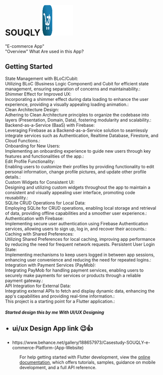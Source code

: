 # SOUQLY <img src="https://github.com/MohammedRostom/E_commerceApp-SOUQLY-/blob/main/ScreenShots/iconApp.png" alt="logoApp" width="100" height="100"/>
"E-commerce App"
<br>
"Overview" What Are used in this App? 
<br>
## Getting Started
State Management with BLoC/Cubit:<br>
Utilizing BLoC (Business Logic Component) and Cubit for efficient state management, ensuring separation of concerns and maintainability.:<br>
Shimmer Effect for Improved UX:<br>
Incorporating a shimmer effect during data loading to enhance the user experience, providing a visually appealing loading animation.:<br>
Clean Architecture Design:<br>
Adhering to Clean Architecture principles to organize the codebase into layers (Presentation, Domain, Data), fostering modularity and scalability.:<br>
Backend-as-a-Service (BaaS) with Firebase:<br>
Leveraging Firebase as a Backend-as-a-Service solution to seamlessly integrate services such as Authentication, Realtime Database, Firestore, and Cloud Functions.:<br>
Onboarding for New Users:<br>
Implementing an onboarding experience to guide new users through key features and functionalities of the app.:<br>
Edit Profile Functionality:<br>
Enabling users to customize their profiles by providing functionality to edit personal information, change profile pictures, and update other profile details.:<br>
Custom Widgets for Consistent UI:<br>
Designing and utilizing custom widgets throughout the app to maintain a consistent and visually appealing user interface, promoting code reusability.:<br>
SQLite CRUD Operations for Local Data:<br>
Employing SQLite for CRUD operations, enabling local storage and retrieval of data, providing offline capabilities and a smoother user experience.:<br>
Authentication with Firebase:<br>
Implementing secure user authentication using Firebase Authentication services, allowing users to sign up, log in, and recover their accounts.:<br>
Caching with Shared Preferences:<br>
Utilizing Shared Preferences for local caching, improving app performance by reducing the need for frequent network requests.
Persistent User Login State:<br>
Implementing mechanisms to keep users logged in between app sessions, enhancing user convenience and reducing the need for repeated logins.:<br>
Integration with Payment Services (PayMob):<br>
Integrating PayMob for handling payment services, enabling users to securely make payments for services or products through a reliable payment gateway.:<br>
API Integration for External Data:<br>
Integrating external APIs to fetch and display dynamic data, enhancing the app's capabilities and providing real-time information.:<br>
This project is a starting point for a Flutter application.:<br>
<h5>Started design this by me With UI/UX Designing</h5>
<ul>
<h2> <li> ui/ux Design App link 😉👍</li></h2>
    <li> https://www.behance.net/gallery/188657973/Casestudy-SOUQLY-e-commerce-Platform-(App-Website)</li>
  <ul>


For help getting started with Flutter development, view the
[online documentation](https://docs.flutter.dev/), which offers tutorials,
samples, guidance on mobile development, and a full API reference.

